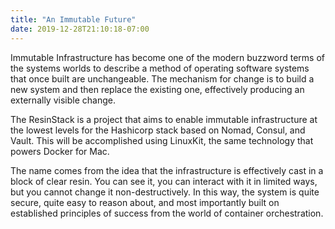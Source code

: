 ```yaml
---
title: "An Immutable Future"
date: 2019-12-28T21:10:18-07:00
---
```


Immutable Infrastructure has become one of the modern buzzword terms
of the systems worlds to describe a method of operating software
systems that once built are unchangeable.  The mechanism for change is
to build a new system and then replace the existing one, effectively
producing an externally visible change.

The ResinStack is a project that aims to enable immutable
infrastructure at the lowest levels for the Hashicorp stack based on
Nomad, Consul, and Vault.  This will be accomplished using LinuxKit,
the same technology that powers Docker for Mac.

The name comes from the idea that the infrastructure is effectively
cast in a block of clear resin.  You can see it, you can interact with
it in limited ways, but you cannot change it non-destructively.  In
this way, the system is quite secure, quite easy to reason about, and
most importantly built on established principles of success from the
world of container orchestration.

